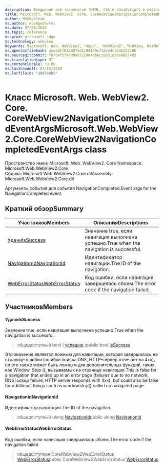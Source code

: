 ```yaml
---
description: Внедрение веб-технологий (HTML, CSS и JavaScript) в собственные приложения с помощью элемента управления Microsoft Edge WebView2
title: Microsoft. Web. WebView2. Core. CoreWebView2NavigationCompletedEventArgs
author: MSEdgeTeam
ms.author: msedgedevrel
ms.date: 07/08/2020
ms.topic: reference
ms.prod: microsoft-edge
ms.technology: webview
keywords: Microsoft. Web. WebView2, "ядро", "WebView2", WebView, DotNet, WPF, WinForms, App, EDGE, CoreWebView2, CoreWebView2Controller, браузерный элемент управления, EDGE HTML, Microsoft. Web. WebView2
ms.openlocfilehash: aaaad1f622887ed1c941a9cf12ee4c753b352286
ms.sourcegitcommit: f6764f57aed9ab7229e4eb6cc8851d0cea667403
ms.translationtype: MT
ms.contentlocale: ru-RU
ms.lasthandoff: 07/15/2020
ms.locfileid: "10878885"
---
```

# <span data-ttu-id="44ee9-104">Класс Microsoft. Web. WebView2. Core. CoreWebView2NavigationCompletedEventArgs</span><span class="sxs-lookup"><span data-stu-id="44ee9-104">Microsoft.Web.WebView2.Core.CoreWebView2NavigationCompletedEventArgs class</span></span> 

<span data-ttu-id="44ee9-105">Пространство имен: Microsoft. Web. WebView2. Core </span><span class="sxs-lookup"><span data-stu-id="44ee9-105">Namespace: Microsoft.Web.WebView2.Core</span></span>\
<span data-ttu-id="44ee9-106">Сборка: Microsoft.Web.WebView2.Core.dll</span><span class="sxs-lookup"><span data-stu-id="44ee9-106">Assembly: Microsoft.Web.WebView2.Core.dll</span></span>

<span data-ttu-id="44ee9-107">Аргументы события для события NavigationCompleted.</span><span class="sxs-lookup"><span data-stu-id="44ee9-107">Event args for the NavigationCompleted event.</span></span>

## <span data-ttu-id="44ee9-108">Краткий обзор</span><span class="sxs-lookup"><span data-stu-id="44ee9-108">Summary</span></span>

 <span data-ttu-id="44ee9-109">Участников</span><span class="sxs-lookup"><span data-stu-id="44ee9-109">Members</span></span>                        | <span data-ttu-id="44ee9-110">Описания</span><span class="sxs-lookup"><span data-stu-id="44ee9-110">Descriptions</span></span>
--------------------------------|---------------------------------------------
[<span data-ttu-id="44ee9-111">Удачи</span><span class="sxs-lookup"><span data-stu-id="44ee9-111">IsSuccess</span></span>](#issuccess) | <span data-ttu-id="44ee9-112">Значение true, если навигация выполнена успешно.</span><span class="sxs-lookup"><span data-stu-id="44ee9-112">True when the navigation is successful.</span></span>
[<span data-ttu-id="44ee9-113">NavigationId</span><span class="sxs-lookup"><span data-stu-id="44ee9-113">NavigationId</span></span>](#navigationid) | <span data-ttu-id="44ee9-114">Идентификатор навигации.</span><span class="sxs-lookup"><span data-stu-id="44ee9-114">The ID of the navigation.</span></span>
[<span data-ttu-id="44ee9-115">WebErrorStatus</span><span class="sxs-lookup"><span data-stu-id="44ee9-115">WebErrorStatus</span></span>](#weberrorstatus) | <span data-ttu-id="44ee9-116">Код ошибки, если навигация завершилась сбоем.</span><span class="sxs-lookup"><span data-stu-id="44ee9-116">The error code if the navigation failed.</span></span>

## <span data-ttu-id="44ee9-117">Участников</span><span class="sxs-lookup"><span data-stu-id="44ee9-117">Members</span></span>

#### <span data-ttu-id="44ee9-118">Удачи</span><span class="sxs-lookup"><span data-stu-id="44ee9-118">IsSuccess</span></span> 

<span data-ttu-id="44ee9-119">Значение true, если навигация выполнена успешно.</span><span class="sxs-lookup"><span data-stu-id="44ee9-119">True when the navigation is successful.</span></span>

> <span data-ttu-id="44ee9-120">общедоступный bool ( [успешно](#issuccess) )</span><span class="sxs-lookup"><span data-stu-id="44ee9-120">public bool [IsSuccess](#issuccess)</span></span>

<span data-ttu-id="44ee9-121">Это значение является ложным для навигации, которая завершилась на странице ошибки (ошибки поиска DNS, HTTP-сервер отвечает на 4xx), но это также может быть ложным для дополнительных функций, таких как Window. Stop (), вызываемых на странице навигации.</span><span class="sxs-lookup"><span data-stu-id="44ee9-121">This is false for a navigation that ended up in an error page (failures due to no network, DNS lookup failure, HTTP server responds with 4xx), but could also be false for additional things such as window.stop() called on navigated page.</span></span>

#### <span data-ttu-id="44ee9-122">NavigationId</span><span class="sxs-lookup"><span data-stu-id="44ee9-122">NavigationId</span></span> 

<span data-ttu-id="44ee9-123">Идентификатор навигации.</span><span class="sxs-lookup"><span data-stu-id="44ee9-123">The ID of the navigation.</span></span>

> <span data-ttu-id="44ee9-124">общедоступный ulong [NavigationId](#navigationid)</span><span class="sxs-lookup"><span data-stu-id="44ee9-124">public ulong [NavigationId](#navigationid)</span></span>

#### <span data-ttu-id="44ee9-125">WebErrorStatus</span><span class="sxs-lookup"><span data-stu-id="44ee9-125">WebErrorStatus</span></span> 

<span data-ttu-id="44ee9-126">Код ошибки, если навигация завершилась сбоем.</span><span class="sxs-lookup"><span data-stu-id="44ee9-126">The error code if the navigation failed.</span></span>

> <span data-ttu-id="44ee9-127">общедоступная CoreWebView2WebErrorStatus [WebErrorStatus](#weberrorstatus)</span><span class="sxs-lookup"><span data-stu-id="44ee9-127">public CoreWebView2WebErrorStatus [WebErrorStatus](#weberrorstatus)</span></span>

